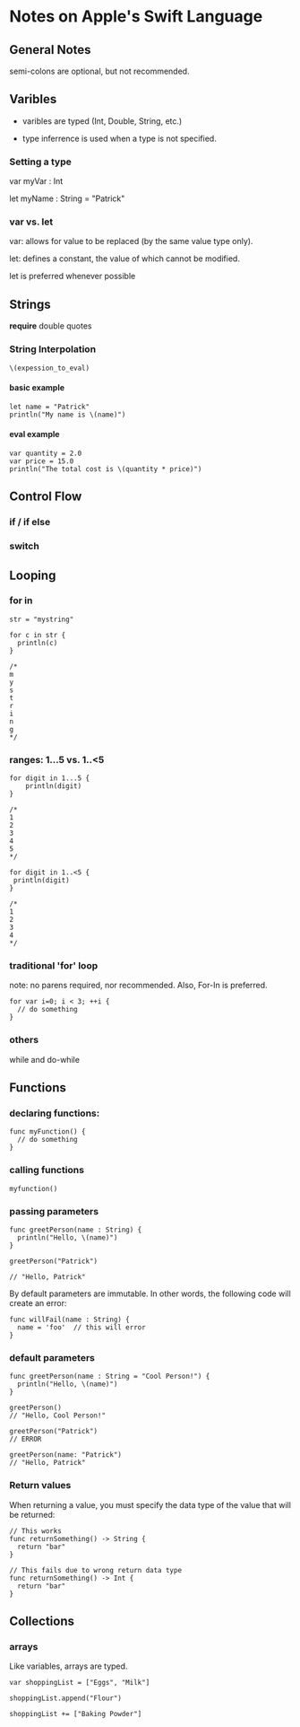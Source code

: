 
# Notes on Apple's Swift Language

## General Notes

semi-colons are optional, but not recommended.

## Varibles

 - varibles are typed (Int, Double, String, etc.)

 - type inferrence is used when a type is not specified.

### Setting a type

var myVar : Int

let myName : String = "Patrick"


### var vs. let

var: allows for value to be replaced (by the same value type only).

let: defines a constant, the value of which cannot be modified.

let is preferred whenever possible

## Strings

__require__ double quotes


### String Interpolation

    \(expession_to_eval)

#### basic example

    let name = "Patrick"
    println("My name is \(name)")

#### eval example

    var quantity = 2.0
    var price = 15.0
    println("The total cost is \(quantity * price)")

## Control Flow

### if / if else

### switch


## Looping

### for in

    str = "mystring"

    for c in str {
      println(c)
    }

    /*
    m
    y
    s
    t
    r
    i
    n
    g
    */


### ranges: 1...5  vs.  1..<5

    for digit in 1...5 {
        println(digit)
    }

    /*
    1
    2
    3
    4
    5
    */

    for digit in 1..<5 {
     println(digit)
    }

    /*
    1
    2
    3
    4
    */

### traditional 'for' loop

note: no parens required, nor recommended.  Also, For-In is preferred.


    for var i=0; i < 3; ++i {
      // do something
    } 

### others

while and do-while



## Functions

### declaring functions:

    func myFunction() {
      // do something
    }

### calling functions

    myfunction()

### passing parameters

    func greetPerson(name : String) {
      println("Hello, \(name)")
    }

    greetPerson("Patrick")

    // "Hello, Patrick"


By default parameters are immutable.
In other words, the following code will create an error:

    func willFail(name : String) {
      name = 'foo'  // this will error
    }


### default parameters

    func greetPerson(name : String = "Cool Person!") {
      println("Hello, \(name)")
    }

    greetPerson()
    // "Hello, Cool Person!"
    
    greetPerson("Patrick")
    // ERROR
    
    greetPerson(name: "Patrick")
    // "Hello, Patrick"

### Return values

When returning a value, you must specify the data type of the value that will be returned:

    // This works
    func returnSomething() -> String {
      return "bar"
    }

    // This fails due to wrong return data type 
    func returnSomething() -> Int {
      return "bar"
    }


## Collections

### arrays

Like variables, arrays are typed.

    var shoppingList = ["Eggs", "Milk"]

    shoppingList.append("Flour")

    shoppingList += ["Baking Powder"]


### 
